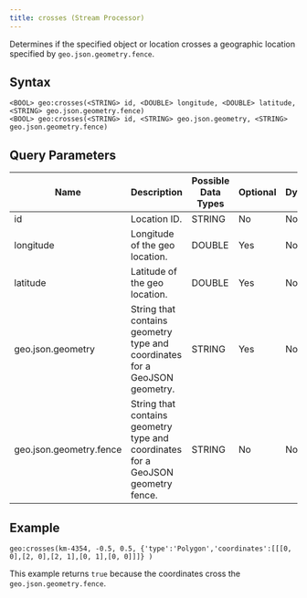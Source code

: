 ```yaml
---
title: crosses (Stream Processor)
---
```


Determines if the specified object or location crosses a geographic location specified by `geo.json.geometry.fence`.

## Syntax

    <BOOL> geo:crosses(<STRING> id, <DOUBLE> longitude, <DOUBLE> latitude, <STRING> geo.json.geometry.fence)
    <BOOL> geo:crosses(<STRING> id, <STRING> geo.json.geometry, <STRING> geo.json.geometry.fence)

## Query Parameters

| Name              | Description                   | Possible Data Types | Optional | Dynamic |
|-------------------|-------------------------------------------|-------------------|----------|---------|
| id 	              | Location ID.         | STRING       | No       | No     |
| longitude 	              | Longitude of the geo location.         | DOUBLE       | Yes       | No     |
| latitude | Latitude of the geo location.                  | DOUBLE              | Yes      | No     |
| geo.json.geometry          | String that contains geometry type and coordinates for a GeoJSON geometry. | STRING                | Yes      | No     |
| geo.json.geometry.fence         | String that contains geometry type and coordinates for a GeoJSON geometry fence. | STRING                | No      | No     |

## Example

    geo:crosses(km-4354, -0.5, 0.5, {'type':'Polygon','coordinates':[[[0, 0],[2, 0],[2, 1],[0, 1],[0, 0]]]} )

This example returns `true` because the coordinates cross the `geo.json.geometry.fence`.
